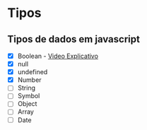 # Tipos

## Tipos de dados em javascript

- [x] Boolean - [Video Explicativo](https://www.youtube.com/watch?v=7j3UieoMCCA)
- [x] null
- [x] undefined
- [x] Number
- [ ] String
- [ ] Symbol
- [ ] Object
- [ ] Array
- [ ] Date
